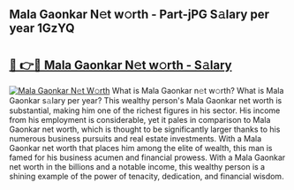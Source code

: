 ## Mala Gaonkar N𝚎t w𝚘rth - Part-jPG S𝚊lary per year 1GzYQ

# <h2><a href="http://gc3x9oy.nevu.top/?p=Mala+Gaonkar">🔗 👉🔴 Mala Gaonkar N𝚎t w𝚘rth - S𝚊lary</a></h2>

[![Mala Gaonkar N𝚎t W𝚘rth](https://i.imgur.com/Oavwk0R.jpeg)](http://gc3x9oy.nevu.top/?p=Mala+Gaonkar)
What is Mala Gaonkar n𝚎t w𝚘rth? What is Mala Gaonkar s𝚊lary per year?
This wealthy person's Mala Gaonkar net worth is substantial, making him one of the richest figures in his sector. His income from his employment is considerable, yet it pales in comparison to Mala Gaonkar net worth, which is thought to be significantly larger thanks to his numerous business pursuits and real estate investments. With a Mala Gaonkar net worth that places him among the elite of wealth, this man is famed for his business acumen and financial prowess. With a Mala Gaonkar net worth in the billions and a notable income, this wealthy person is a shining example of the power of tenacity, dedication, and financial wisdom.
